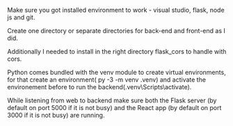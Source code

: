 Make sure you got installed environment to work - visual studio, flask, node js and git.

Create one directory or separate directories for back-end and front-end as I did.

Additionally I needed to install in the right directory flask_cors to handle with cors.

Python comes bundled with the venv module to create virtual environments, for that create an environment( py -3 -m venv .venv) and activate the environement before to run the backend(.venv\Scripts\activate).

While listening from web to backend make sure both the Flask server (by default on port 5000 if it is not busy) and the React app (by default on port 3000 if it is not busy) are running. 
